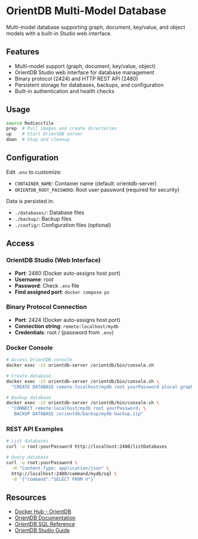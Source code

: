 # OrientDB Multi-Model Database

Multi-model database supporting graph, document, key/value, and object models with a built-in Studio web interface.

## Features

- Multi-model support (graph, document, key/value, object)
- OrientDB Studio web interface for database management
- Binary protocol (2424) and HTTP REST API (2480)
- Persistent storage for databases, backups, and configuration
- Built-in authentication and health checks

## Usage

```bash
source Rediaccfile
prep  # Pull images and create directories
up    # Start OrientDB server
down  # Stop and cleanup
```

## Configuration

Edit `.env` to customize:
- `CONTAINER_NAME`: Container name (default: orientdb-server)
- `ORIENTDB_ROOT_PASSWORD`: Root user password (required for security)

Data is persisted in:
- `./databases/`: Database files
- `./backup/`: Backup files
- `./config/`: Configuration files (optional)

## Access

### OrientDB Studio (Web Interface)
- **Port**: 2480 (Docker auto-assigns host port)
- **Username**: root
- **Password**: Check `.env` file
- **Find assigned port**: `docker compose ps`

### Binary Protocol Connection
- **Port**: 2424 (Docker auto-assigns host port)
- **Connection string**: `remote:localhost/mydb`
- **Credentials**: root / (password from `.env`)

### Docker Console
```bash
# Access OrientDB console
docker exec -it orientdb-server /orientdb/bin/console.sh

# Create database
docker exec -it orientdb-server /orientdb/bin/console.sh \
  "CREATE DATABASE remote:localhost/mydb root yourPassword plocal graph"

# Backup database
docker exec -it orientdb-server /orientdb/bin/console.sh \
  "CONNECT remote:localhost/mydb root yourPassword; \
   BACKUP DATABASE /orientdb/backup/mydb-backup.zip"
```

### REST API Examples
```bash
# List databases
curl -u root:yourPassword http://localhost:2480/listDatabases

# Query database
curl -u root:yourPassword \
  -H "Content-Type: application/json" \
  http://localhost:2480/command/mydb/sql \
  -d '{"command":"SELECT FROM V"}'
```

## Resources

- [Docker Hub - OrientDB](https://hub.docker.com/_/orientdb)
- [OrientDB Documentation](https://orientdb.org/docs/3.2.x/)
- [OrientDB SQL Reference](https://orientdb.org/docs/3.2.x/sql/)
- [OrientDB Studio Guide](https://orientdb.org/docs/3.2.x/studio/)
